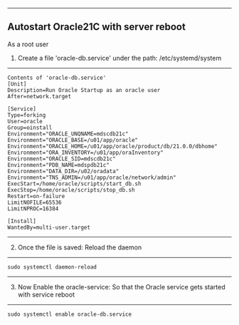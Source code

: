 --------------------------------------------------------------------------------
Autostart Oracle21C with server reboot
--------------------------------------------------------------------------------

As a root user
1. Create a file 'oracle-db.service' under the path: /etc/systemd/system
--------------------------------------------------------------------------------
    Contents of 'oracle-db.service'
    [Unit]
    Description=Run Oracle Startup as an oracle user
    After=network.target
    
    [Service]
    Type=forking
    User=oracle
    Group=oinstall
    Environment="ORACLE_UNQNAME=mdscdb21c"
    Environment="ORACLE_BASE=/u01/app/oracle"
    Environment="ORACLE_HOME=/u01/app/oracle/product/db/21.0.0/dbhome"
    Environment="ORA_INVENTORY=/u01/app/oraInventory"
    Environment="ORACLE_SID=mdscdb21c"
    Environment="PDB_NAME=mdspdb21c"
    Environment="DATA_DIR=/u02/oradata"
    Environment="TNS_ADMIN=/u01/app/oracle/network/admin"
    ExecStart=/home/oracle/scripts/start_db.sh
    ExecStop=/home/oracle/scripts/stop_db.sh
    Restart=on-failure
    LimitNOFILE=65536
    LimitNPROC=16384
    
    [Install]
    WantedBy=multi-user.target


--------------------------------------------------------------------------------
2. Once the file is saved: Reload the daemon
--------------------------------------------------------------------------------
    sudo systemctl daemon-reload
    
--------------------------------------------------------------------------------
3. Now Enable the oracle-service: So that the Oracle service gets started with service reboot
--------------------------------------------------------------------------------
    sudo systemctl enable oracle-db.service
